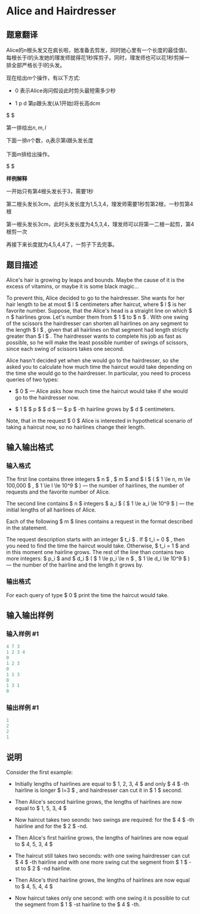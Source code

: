 # Alice and Hairdresser

## 题意翻译

Alice的$n$根头发又在疯长啦，她准备去剪发，同时她心里有一个长度的最佳值$l$，每根长于$l$的头发她的理发师就得花1秒挥剪子。同时，理发师也可以花1秒剪掉一排全部严格长于$l$的头发。

现在给出$m$个操作，有以下方式:

- 0 表示Alice询问假设此时剪头最短需多少秒

- 1 p d 第p跟头发(从1开始)将长高dcm

$ $

第一排给出$n,m,l$

下面一排$n$个数，$a_i$表示第i跟头发长度

下面$m$排给出操作。

$ $

**样例解释**

一开始只有第4根头发长于3，需要1秒

第二根头发长3cm，此时头发长度为1,5,3,4，理发师需要1秒剪第2根，一秒剪第4根

第一根头发长3cm，此时头发长度为4,5,3,4，理发师可以将第一二根一起剪，第4根剪一次

再接下来长度就为4,5,4,4了，一剪子下去完事。

## 题目描述

Alice's hair is growing by leaps and bounds. Maybe the cause of it is the excess of vitamins, or maybe it is some black magic...

To prevent this, Alice decided to go to the hairdresser. She wants for her hair length to be at most $ l $ centimeters after haircut, where $ l $ is her favorite number. Suppose, that the Alice's head is a straight line on which $ n $ hairlines grow. Let's number them from $ 1 $ to $ n $ . With one swing of the scissors the hairdresser can shorten all hairlines on any segment to the length $ l $ , given that all hairlines on that segment had length strictly greater than $ l $ . The hairdresser wants to complete his job as fast as possible, so he will make the least possible number of swings of scissors, since each swing of scissors takes one second.

Alice hasn't decided yet when she would go to the hairdresser, so she asked you to calculate how much time the haircut would take depending on the time she would go to the hairdresser. In particular, you need to process queries of two types:

- $ 0 $ — Alice asks how much time the haircut would take if she would go to the hairdresser now.

- $ 1 $ $ p $ $ d $ — $ p $ -th hairline grows by $ d $ centimeters.

Note, that in the request $ 0 $ Alice is interested in hypothetical scenario of taking a haircut now, so no hairlines change their length.

## 输入输出格式

### 输入格式

The first line contains three integers $ n $ , $ m $ and $ l $ ( $ 1 \le n, m \le 100\,000 $ , $ 1 \le l \le 10^9 $ ) — the number of hairlines, the number of requests and the favorite number of Alice.

The second line contains $ n $ integers $ a_i $ ( $ 1 \le a_i \le 10^9 $ ) — the initial lengths of all hairlines of Alice.

Each of the following $ m $ lines contains a request in the format described in the statement.

The request description starts with an integer $ t_i $ . If $ t_i = 0 $ , then you need to find the time the haircut would take. Otherwise, $ t_i = 1 $ and in this moment one hairline grows. The rest of the line than contains two more integers: $ p_i $ and $ d_i $ ( $ 1 \le p_i \le n $ , $ 1 \le d_i \le 10^9 $ ) — the number of the hairline and the length it grows by.

### 输出格式

For each query of type $ 0 $ print the time the haircut would take.

## 输入输出样例

### 输入样例 #1

```cpp
4 7 3
1 2 3 4
0
1 2 3
0
1 1 3
0
1 3 1
0

```
### 输出样例 #1

```cpp
1
2
2
1

```
## 说明

Consider the first example:

- Initially lengths of hairlines are equal to $ 1, 2, 3, 4 $ and only $ 4 $ -th hairline is longer $ l=3 $ , and hairdresser can cut it in $ 1 $ second.

- Then Alice's second hairline grows, the lengths of hairlines are now equal to $ 1, 5, 3, 4 $

- Now haircut takes two seonds: two swings are required: for the $ 4 $ -th hairline and for the $ 2 $ -nd.

- Then Alice's first hairline grows, the lengths of hairlines are now equal to $ 4, 5, 3, 4 $

- The haircut still takes two seconds: with one swing hairdresser can cut $ 4 $ -th hairline and with one more swing cut the segment from $ 1 $ -st to $ 2 $ -nd hairline.

- Then Alice's third hairline grows, the lengths of hairlines are now equal to $ 4, 5, 4, 4 $

- Now haircut takes only one second: with one swing it is possible to cut the segment from $ 1 $ -st hairline to the $ 4 $ -th.

